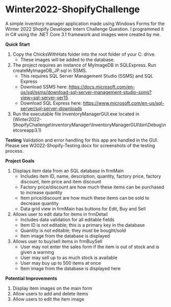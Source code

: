 # Winter2022-ShopifyChallenge
A simple inventory manager application made using Windows Forms for the Winter 2022 Shopify Developer Intern Challenge Question. I programmed it in C# using the .NET Core 3.1 framework and images were created by me. 

**Quick Start**
1. Copy the ChicksWithHats folder into the root folder of your C: drive.
      - These images will be added to the database. 
2. The project requires an instance of MyImageDB in SQLExpress. Run createMyImageDB_JP.sql in SSMS.
      - This requires SQL Server Management Studio (SSMS) and SQL Express
      - Download SSMS here: https://docs.microsoft.com/en-us/sql/ssms/download-sql-server-management-studio-ssms?view=sql-server-ver15
      - Download SQL Express here: https://www.microsoft.com/en-us/sql-server/sql-server-downloads
3. Run the executable file InventoryManagerGUI.exe located in (Winter2022-ShopifyChallenge\InventoryManager\InventoryManagerGUI\bin\Debug\netcoreapp3.1)

**Testing**
Validation and error handling for this app are handled in the GUI. Please see W2022-Shopify-Testing.docx for screenshots of the testing process.

**Project Goals**
1. Displays item data from an SQL database in frmMain
      - Includes item ID, name, description, quantity, factory price, factory discount, item price and item discount
      - Factory price/discount are how much these items can be purchased to increase quantity
      - Item price/discount are how much these items can be sold to decrease quantity
      -  Data grid view in frmMain has buttons for Edit, Buy and Sell
2. Allows user to edit data for items in frmDetail
      - Includes data validation for all editable fields
      - Item ID is not editable; this is a primary key in the database
      - Quantity is not editable; they must be bought/sold
      - Item image from the database is displayed
3. Allows user to buy/sell items in frmBuySell
      - User may not enter the sales form if the item is out of stock and is given a warning
      - User may sell up to as much stock is available
      - User may buy up to 500 items at once
      - Item image from the database is displayed here

**Potential Improvements**
1. Display item images on the main form
2. Allow users to add and delete items
3. Allow users to edit the item image
